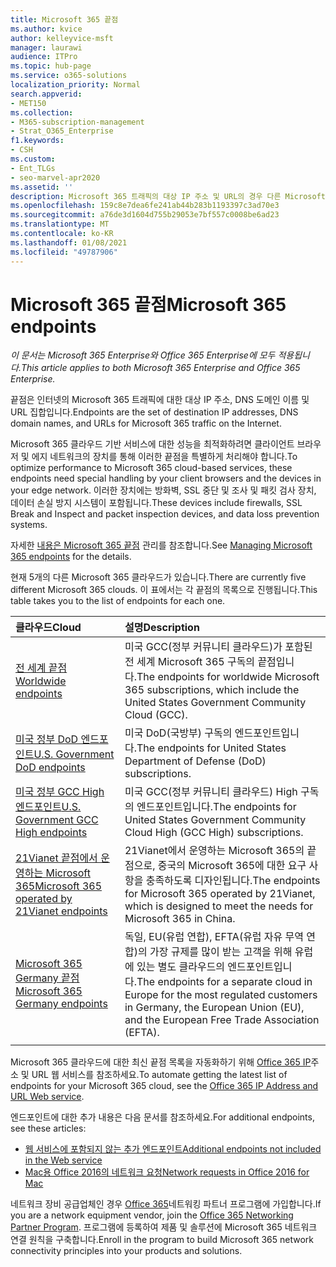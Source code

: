 ```yaml
---
title: Microsoft 365 끝점
ms.author: kvice
author: kelleyvice-msft
manager: laurawi
audience: ITPro
ms.topic: hub-page
ms.service: o365-solutions
localization_priority: Normal
search.appverid:
- MET150
ms.collection:
- M365-subscription-management
- Strat_O365_Enterprise
f1.keywords:
- CSH
ms.custom:
- Ent_TLGs
- seo-marvel-apr2020
ms.assetid: ''
description: Microsoft 365 트래픽의 대상 IP 주소 및 URL의 경우 다른 Microsoft 365 클라우드의 인터넷 끝점에 대한 이 문서 목록을 사용합니다.
ms.openlocfilehash: 159c8e7dea6fe241ab44b283b1193397c3ad70e3
ms.sourcegitcommit: a76de3d1604d755b29053e7bf557c0008be6ad23
ms.translationtype: MT
ms.contentlocale: ko-KR
ms.lasthandoff: 01/08/2021
ms.locfileid: "49787906"
---
```

# <a name="microsoft-365-endpoints"></a><span data-ttu-id="5ab64-103">Microsoft 365 끝점</span><span class="sxs-lookup"><span data-stu-id="5ab64-103">Microsoft 365 endpoints</span></span>

<span data-ttu-id="5ab64-104">*이 문서는 Microsoft 365 Enterprise와 Office 365 Enterprise에 모두 적용됩니다.*</span><span class="sxs-lookup"><span data-stu-id="5ab64-104">*This article applies to both Microsoft 365 Enterprise and Office 365 Enterprise.*</span></span>

<span data-ttu-id="5ab64-105">끝점은 인터넷의 Microsoft 365 트래픽에 대한 대상 IP 주소, DNS 도메인 이름 및 URL 집합입니다.</span><span class="sxs-lookup"><span data-stu-id="5ab64-105">Endpoints are the set of destination IP addresses, DNS domain names, and URLs for Microsoft 365 traffic on the Internet.</span></span> 

<span data-ttu-id="5ab64-106">Microsoft 365 클라우드 기반 서비스에 대한 성능을 최적화하려면 클라이언트 브라우저 및 에지 네트워크의 장치를 통해 이러한 끝점을 특별하게 처리해야 합니다.</span><span class="sxs-lookup"><span data-stu-id="5ab64-106">To optimize performance to Microsoft 365 cloud-based services, these endpoints need special handling by your client browsers and the devices in your edge network.</span></span> <span data-ttu-id="5ab64-107">이러한 장치에는 방화벽, SSL 중단 및 조사 및 패킷 검사 장치, 데이터 손실 방지 시스템이 포함됩니다.</span><span class="sxs-lookup"><span data-stu-id="5ab64-107">These devices include firewalls, SSL Break and Inspect and packet inspection devices, and data loss prevention systems.</span></span>

<span data-ttu-id="5ab64-108">자세한 [내용은 Microsoft 365 끝점](managing-office-365-endpoints.md) 관리를 참조합니다.</span><span class="sxs-lookup"><span data-stu-id="5ab64-108">See [Managing Microsoft 365 endpoints](managing-office-365-endpoints.md) for the details.</span></span>

<span data-ttu-id="5ab64-109">현재 5개의 다른 Microsoft 365 클라우드가 있습니다.</span><span class="sxs-lookup"><span data-stu-id="5ab64-109">There are currently five different Microsoft 365 clouds.</span></span> <span data-ttu-id="5ab64-110">이 표에서는 각 끝점의 목록으로 진행됩니다.</span><span class="sxs-lookup"><span data-stu-id="5ab64-110">This table takes you to the list of endpoints for each one.</span></span>

| <span data-ttu-id="5ab64-111">클라우드</span><span class="sxs-lookup"><span data-stu-id="5ab64-111">Cloud</span></span> | <span data-ttu-id="5ab64-112">설명</span><span class="sxs-lookup"><span data-stu-id="5ab64-112">Description</span></span> |
|:-------|:-----|
| [<span data-ttu-id="5ab64-113">전 세계 끝점</span><span class="sxs-lookup"><span data-stu-id="5ab64-113">Worldwide endpoints</span></span>](urls-and-ip-address-ranges.md) | <span data-ttu-id="5ab64-114">미국 GCC(정부 커뮤니티 클라우드)가 포함된 전 세계 Microsoft 365 구독의 끝점입니다.</span><span class="sxs-lookup"><span data-stu-id="5ab64-114">The endpoints for worldwide Microsoft 365 subscriptions, which include the United States Government Community Cloud (GCC).</span></span> |
| [<span data-ttu-id="5ab64-115">미국 정부 DoD 엔드포인트</span><span class="sxs-lookup"><span data-stu-id="5ab64-115">U.S. Government DoD endpoints</span></span>](microsoft-365-u-s-government-dod-endpoints.md) | <span data-ttu-id="5ab64-116">미국 DoD(국방부) 구독의 엔드포인트입니다.</span><span class="sxs-lookup"><span data-stu-id="5ab64-116">The endpoints for United States Department of Defense (DoD) subscriptions.</span></span> |
| [<span data-ttu-id="5ab64-117">미국 정부 GCC High 엔드포인트</span><span class="sxs-lookup"><span data-stu-id="5ab64-117">U.S. Government GCC High endpoints</span></span>](microsoft-365-u-s-government-gcc-high-endpoints.md) | <span data-ttu-id="5ab64-118">미국 GCC(정부 커뮤니티 클라우드) High 구독의 엔드포인트입니다.</span><span class="sxs-lookup"><span data-stu-id="5ab64-118">The endpoints for United States Government Community Cloud High (GCC High) subscriptions.</span></span> |
| [<span data-ttu-id="5ab64-119">21Vianet 끝점에서 운영하는 Microsoft 365</span><span class="sxs-lookup"><span data-stu-id="5ab64-119">Microsoft 365 operated by 21Vianet endpoints</span></span>](urls-and-ip-address-ranges-21vianet.md) | <span data-ttu-id="5ab64-120">21Vianet에서 운영하는 Microsoft 365의 끝점으로, 중국의 Microsoft 365에 대한 요구 사항을 충족하도록 디자인됩니다.</span><span class="sxs-lookup"><span data-stu-id="5ab64-120">The endpoints for Microsoft 365 operated by 21Vianet, which is designed to meet the needs for Microsoft 365 in China.</span></span> |
| [<span data-ttu-id="5ab64-121">Microsoft 365 Germany 끝점</span><span class="sxs-lookup"><span data-stu-id="5ab64-121">Microsoft 365 Germany endpoints</span></span>](microsoft-365-germany-endpoints.md) | <span data-ttu-id="5ab64-122">독일, EU(유럽 연합), EFTA(유럽 자유 무역 연합)의 가장 규제를 많이 받는 고객을 위해 유럽에 있는 별도 클라우드의 엔드포인트입니다.</span><span class="sxs-lookup"><span data-stu-id="5ab64-122">The endpoints for a separate cloud in Europe for the most regulated customers in Germany, the European Union (EU), and the European Free Trade Association (EFTA).</span></span> |
|||

<span data-ttu-id="5ab64-123">Microsoft 365 클라우드에 대한 최신 끝점 목록을 자동화하기 위해 [Office 365 IP](microsoft-365-ip-web-service.md)주소 및 URL 웹 서비스를 참조하세요.</span><span class="sxs-lookup"><span data-stu-id="5ab64-123">To automate getting the latest list of endpoints for your Microsoft 365 cloud, see the [Office 365 IP Address and URL Web service](microsoft-365-ip-web-service.md).</span></span>

<span data-ttu-id="5ab64-124">엔드포인트에 대한 추가 내용은 다음 문서를 참조하세요.</span><span class="sxs-lookup"><span data-stu-id="5ab64-124">For additional endpoints, see these articles:</span></span>

- [<span data-ttu-id="5ab64-125">웹 서비스에 포함되지 않는 추가 엔드포인트</span><span class="sxs-lookup"><span data-stu-id="5ab64-125">Additional endpoints not included in the Web service</span></span>](additional-office365-ip-addresses-and-urls.md)
- [<span data-ttu-id="5ab64-126">Mac용 Office 2016의 네트워크 요청</span><span class="sxs-lookup"><span data-stu-id="5ab64-126">Network requests in Office 2016 for Mac</span></span>](network-requests-in-office-2016-for-mac.md)

<span data-ttu-id="5ab64-127">네트워크 장비 공급업체인 경우 [Office 365](microsoft-365-networking-partner-program.md)네트워킹 파트너 프로그램에 가입합니다.</span><span class="sxs-lookup"><span data-stu-id="5ab64-127">If you are a network equipment vendor, join the [Office 365 Networking Partner Program](microsoft-365-networking-partner-program.md).</span></span> <span data-ttu-id="5ab64-128">프로그램에 등록하여 제품 및 솔루션에 Microsoft 365 네트워크 연결 원칙을 구축합니다.</span><span class="sxs-lookup"><span data-stu-id="5ab64-128">Enroll in the program to build Microsoft 365 network connectivity principles into your products and solutions.</span></span> 
